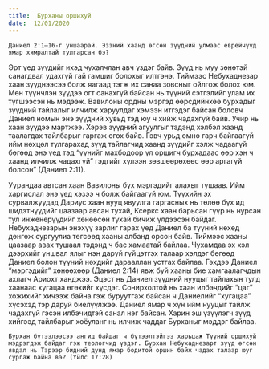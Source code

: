 ```yaml
---
title:  Бурханы оршихуй
date:  12/01/2020
---
```


`Даниел 2:1–16-г уншаарай. Эзэний хаанд өгсөн зүүдний улмаас еврейчүүд ямар хямралтай тулгарсан бэ?`

Эрт үед зүүдийг ихэд чухалчлан авч үздэг байв. Зүүд нь муу зөнөтэй санагдвал удахгүй гай гамшиг болохыг илтгэнэ. Тиймээс Небухаднезар хаан зүүднээсээ болж  яагаад тэгж их санаа зовсныг ойлгож болох юм. Мөн түүнчлэн зүүдээ огт санахгүй байсан нь түүний сэтгэлийг улам их түгшээсэн нь мэдээж. Вавилоны ордны мэргэд өөрсдийнхөө бурхадыг зүүдний тайлалыг илчилж харуулдаг хэмээн итгэдэг байсан боловч Даниел номын энэ зүүдний хувьд тэд юу ч хийж чадахгүй байв. Учир нь хаан зүүдээ мартжээ. Хэрэв зүүдний агуулгыг тэдэнд хэлбэл хаанд таалагдах тайлбарыг гаргаж өгөх байв. Гэвч урьд өмнө гарч байгаагүй ийм нөхцөл тулгарахад зүүд тайлагчид хаанд зүүдийг хэлж чадаагүй бөгөөд энэ үед  тэд “үүнийг махбодоор үл оршигч бурхадаас өөр хэн ч хаанд илчилж чадахгүй” гэдгийг хүлээн зөвшөөрөхөөс өөр аргагүй болсон” (Даниел 2:11).

Уурандаа автсан хаан Вавилоны бүх мэргэдийг алахыг тушаав. Ийм харгислал энэ үед хэзээ ч болж байгаагүй юм. Түүхийн эх сурвалжуудад  Дариус хаан нууц явуулга гаргасных нь төлөө бүх ид шидэтнүүдийг цаазаар авсан тухай, Ксеркс хаан барьсан гүүр нь нурсан тул инженерүүдийг хөнөөсөн тухай бичиж үлдээсэн байдаг. Небухаднезарын энэхүү зарлиг гарах үед  Даниел ба түүний нөхөд дөнгөж сургуулиа төгсөөд хааны албанд орсон байв. Тиймээс хааны цаазаар авах тушаал тэдэнд ч бас хамаатай байлаа. Чухамдаа эх хэл дээрхийг уншвал ялыг нэн даруй гүйцэтгэх талаар хэлдэг бөгөөд Даниел болон түүний нөхдийг дарааллан устгах байлаа. Гэхдээ Даниел “мэргэдийг” хөнөөхөөр (Даниел 2:14) явж буй хааны бие хамгаалагчдын ахлагч Ариохт ханджээ. Эцэст нь Даниел зүүдний нууцыг тайлахын тулд хаанаас хугацаа өгөхийг хүсдэг. Сонирхолтой нь хаан илбэчдийг “цаг” хожихийг хичээж байна гэж буруутгаж байсан ч  Даниелийг “хугацаа” хүсэхэд тэр даруй биелүүлжээ. Даниел ямар ч хүн ийм нууцыг тайлж чадахгүй гэсэн илбэчидтэй санал нэг байсан. Харин эш үзүүлэгч зүүд хийгээд тайлбарыг хоёуланг нь илчиж чаддаг Бурханыг мэддэг байлаа.

`Бурхан бүтээлээсээ ангид байдаг ч бүтээлтэйгээ харьцаж Түүний оршихуй мэдрэгдэж байдаг гэж теологчид үздэг. Бурхан Небухаднезарт зүүд өгсөн явдал нь Тэрээр бидний дунд ямар бодитой оршин байж чадах талаар юуг сургаж байна вэ? (Үйлс 17:28)`